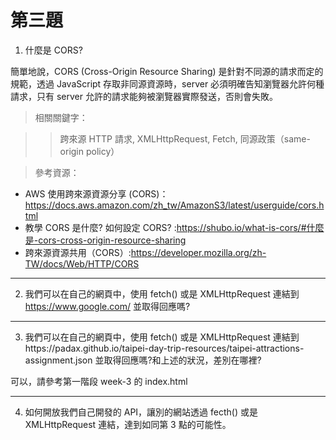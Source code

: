 # 第三題

1. 什麼是 CORS?

簡單地說，CORS (Cross-Origin Resource Sharing) 是針對不同源的請求而定的規範，透過 JavaScript 存取非同源資源時，server 必須明確告知瀏覽器允許何種請求，只有 server 允許的請求能夠被瀏覽器實際發送，否則會失敗。

> 相關關鍵字：

> > 跨來源 HTTP 請求, XMLHttpRequest, Fetch, 同源政策（same-origin policy）

> 參考資源：

- AWS 使用跨來源資源分享 (CORS)：https://docs.aws.amazon.com/zh_tw/AmazonS3/latest/userguide/cors.html
- 教學 CORS 是什麼? 如何設定 CORS? :https://shubo.io/what-is-cors/#什麼是-cors-cross-origin-resource-sharing
- 跨來源資源共用（CORS）:https://developer.mozilla.org/zh-TW/docs/Web/HTTP/CORS

<hr >

2. 我們可以在自己的網頁中，使用 fetch() 或是 XMLHttpRequest 連結到 https://www.google.com/ 並取得回應嗎?

<hr >

3. 我們可以在自己的網頁中，使用 fetch() 或是 XMLHttpRequest 連結到https://padax.github.io/taipei-day-trip-resources/taipei-attractions-assignment.json 並取得回應嗎?和上述的狀況，差別在哪裡?

可以，請參考第一階段 week-3 的 index.html

<hr >

4. 如何開放我們自己開發的 API，讓別的網站透過 fecth() 或是 XMLHttpRequest 連結，達到如同第 3 點的可能性。

